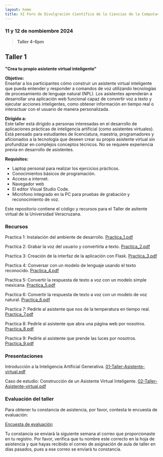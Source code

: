 ```yaml
---
layout: home
title: XI Foro de Divulgración Científica de la Ciencias de la Computación 2024
---
```


### 11 y 12 de nombiembre 2024

> **Taller 4-6pm**

## Taller 1
**"Crea tu propio asistente virtual inteligente"**

**Objetivo:**  
Enseñar a los participantes cómo construir un asistente virtual inteligente que pueda entender y responder a comandos de voz utilizando tecnologías de procesamiento de lenguaje natural (NPL). Los asistentes aprenderán a desarrollar una aplicación web funcional capaz de convertir voz a texto y ejecutar acciones inteligentes, como obtener información en tiempo real o interactuar con el usuario de manera personalizada.

**Dirigido a:**  
Este taller está dirigido a personas interesadas en el desarrollo de aplicaciones prácticas de inteligencia artificial (como asistentes virtuales). Está pensado para estudiantes de licenciatura, maestría, programadores y aficionados a la tecnología que deseen crear su propio asistente virtual sin profundizar en complejos conceptos técnicos. No se requiere experiencia previa en desarrollo de asistentes.

**Requisitos:**  
- Laptop personal para realizar los ejercicios prácticos.
- Conocimientos básicos de programación.
- Acceso a internet.
- Navegador web
- El editor Visual Studio Code.
- Micrófono integrado en la PC para pruebas de grabación y reconocimiento de voz.

Este repositorio contiene el código y recursos para el Taller de asitente virtual de la Universidad Veracruzana.

### Recursos

Practica 1: Instalación del ambiente de desarrollo.
[Practica_1.pdf](https://github.com/user-attachments/files/17694393/Practica_1.pdf)

Practica 2: Grabar la voz del usuario y convertirla a texto.
[Practica_2.pdf](https://github.com/user-attachments/files/17711415/Practica_2.pdf)

Practica 3: Creación de la interfaz de la aplicación con Flask.
[Practica_3.pdf](https://github.com/user-attachments/files/17710865/Practica_3.pdf)

Practica 4: Conversar con un modelo de lenguaje usando el texto reconocido.
[Practica_4.pdf](https://github.com/user-attachments/files/17710896/Practica_4.pdf)

Practica 5: Convertir la respuesta de texto a voz con un modelo simple mexicana.
[Practica_5.pdf](https://github.com/user-attachments/files/17722771/Practica_5.pdf)

Practica 6: Convertir la respuesta de texto a voz con un modelo de voz natural.
[Practica_6.pdf](https://github.com/user-attachments/files/17722772/Practica_6.pdf)

Practica 7: Pedirle al asistente que nos de la temperatura en tiempo real.
[Practica_7.pdf](https://github.com/user-attachments/files/17722773/Practica_7.pdf)

Practica 8: Pedirle al asistente que abra una página web por nosotros.
[Practica_8.pdf](https://github.com/user-attachments/files/17722774/Practica_8.pdf)

Practica 9: Pedirle al asistente que prende las luces por nosotros.
[Practica_9.pdf](https://github.com/user-attachments/files/17722775/Practica_9.pdf)

### Presentaciones

Introducción a la Inteligencia Artificial Generativa.
[01-Taller-Asistente-virtual.pdf](https://github.com/user-attachments/files/17722766/01-Taller-Asistente-virtual.pdf)

Caso de estudio: Construcción de un Asistente Virtual Inteligente.
[02-Taller-Asistente-virtual.pdf](https://github.com/user-attachments/files/17722873/02-Taller-Asistente-virtual.pdf)

### Evaluación del taller

Para obtener tu constancia de asistencia, por favor, contesta le encuesta de evaluación: 

[Encuesta de evaluación](https://docs.google.com/forms/d/e/1FAIpQLSdjTu60luKCVGmNqLFO3F5i_L68XcqHyJZYK2KzennZa3ob9A/viewform)

Tu constancia se enviará la siguiente semana al correo que proporcionaste en tu registro. Por favor, verifica que tu nombre este correcto en la hoja de asistencia y que hayas recibido el correo de asignación de aula de taller en días pasados, pues a ese correo se enviará tu constancia.


